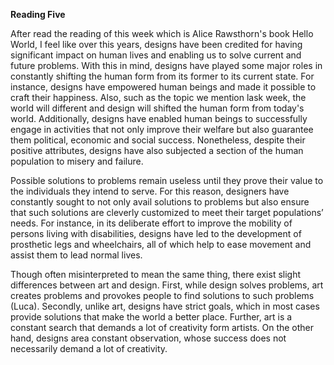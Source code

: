 **Reading Five**

After read the reading of this week which is Alice Rawsthorn's book Hello World, I feel like over this years, designs have been credited for having significant impact on human lives and enabling us to solve current and future problems. With this in mind, designs have played some major roles in constantly shifting the human form from its former to its current state. For instance, designs have empowered human beings and made it possible to craft their happiness. Also, such as the topic we mention lask week, the world will different and design will shifted the human form from today's world. Additionally, designs have enabled human beings to successfully engage in activities that not only improve their welfare but also guarantee them political, economic and social success. Nonetheless, despite their positive attributes, designs have also subjected a section of the human population to misery and failure. 

Possible solutions to problems remain useless until they prove their value to the individuals they intend to serve. For this reason, designers have constantly sought to not only avail solutions to problems but also ensure that such solutions are cleverly customized to meet their target populations’ needs. For instance, in its deliberate effort to improve the mobility of persons living with disabilities, designs have led to the development of prosthetic legs and wheelchairs, all of which help to ease movement and assist them to lead normal lives. 

Though often misinterpreted to mean the same thing, there exist slight differences between art and design. First, while design solves problems, art creates problems and provokes people to find solutions to such problems (Luca). Secondly, unlike art, designs have strict goals, which in most cases provide solutions that make the world a better place. Further, art is a constant search that demands a lot of creativity form artists. On the other hand, designs area constant observation, whose success does not necessarily demand a lot of creativity. 
